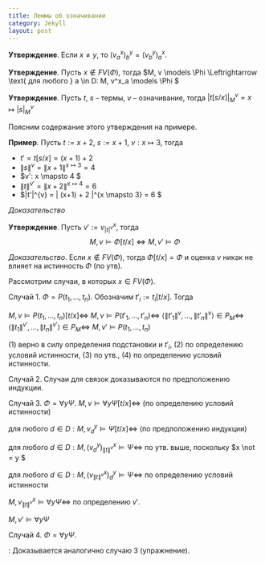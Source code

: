 ```yaml
---
title: Леммы об означивании
category: Jekyll
layout: post
---
```


**Утверждение**. Если $x \not = y$, то $(v^x_a)^y_b = (v^y_b)^x_a$. 

**Утверждение**. Пусть $x \not \in FV(\Phi)$, тогда $M, v \models \Phi \Leftrightarrow \text{ для любого } a \in D: M, v^x_a \models \Phi $

**Утверждение**. Пусть $t$, $s$ – термы, $v$ – означивание, тогда $|t[s/x]|^v_M = x \mapsto |s|^v_M$

Поясним содержание этого утверждения на примере.

**Пример**. Пусть $t:= x + 2$, $s:= x + 1$, $v: x \mapsto 3$, тогда
* $t'= t[s/x]= (x + 1) + 2$
* $\|s\|^v = \|x+1\|^{x \mapsto 3} = 4$
* $v': x \mapsto 4 $
* $\|t\|^{v'}= \|x + 2\|^{x \mapsto 4} = 6$
* $\|t'\|^{v} = \| (x+1) + 2 \|^{x \mapsto 3} = 6 $

*Доказательство* 

**Утверждение**. Пусть $v':= v^x_{|t|^v}$, тогда
$$M, v \models \Phi [t/x] \iff M, v' \models \Phi$$

*Доказательство*. Если $x \not \in FV(\Phi)$, тогда $\Phi[t/x] = \Phi$ и оценка  $v$ никак не влияет на истинность $\Phi$ (по утв).

Рассмотрим случаи, в которых $x \in FV(\Phi)$.

Случай 1. $\Phi = P(t_1, \dots, t_n)$. Обозначим $t'_i:=t_i[t/x]$. Тогда

$M, v \models P(t_1, \dots, t_n)[t/x] \Leftrightarrow$
$M, v \models P(t'_1, \dots, t'_n) \Leftrightarrow$ 
$\langle  \|t'_1\|^v, \dots, \|t'_n\|^v \rangle \in P_M \Leftrightarrow$
$\langle  \|t_1\|^{v'}, \dots, \|t_n\|^{v'} \rangle \in P_M  \Leftrightarrow$ 
$M, v' \models P(t_1, \dots, t_n)$

$(1)$ верно в силу определения подстановки и $t'_i$, $(2)$ по определению условий истинности, $(3)$ по утв., $(4)$ по определению условий истинности.

Случай 2. Случаи для связок доказываются по предположению индукции.

Случай 3. $\Phi = \forall y \Psi$. $M, v \models \forall y \Psi [t/x] \Leftrightarrow$ (по определению условий истинности)

для любого $d \in D: M, v^y_d \models \Psi [t/x]  \Leftrightarrow$ (по предположению индукции)

для любого $d \in D: M, (v^y_d)^x_{\|t\|^v} \models \Psi \Leftrightarrow$ по утв. выше, поскольку $x \not = y $

для любого $d \in D: M, (v^x_{\|t\|^v})^y_d \models \Psi \Leftrightarrow$ по определению условий истинности

$M, v^x_{\|t\|^v} \models \forall y \Psi \Leftrightarrow$ по определению $v'$.

$M, v' \models \forall y \Psi$ 

Случай 4. $\Phi = \forall y \Psi$.  

: Доказывается аналогично случаю 3 (упражнение).
